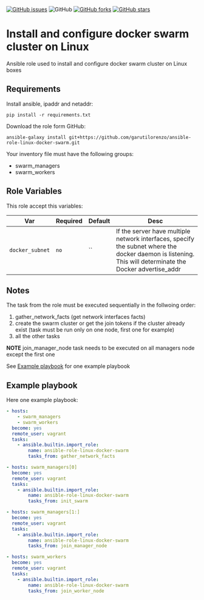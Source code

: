 [![GitHub issues](https://img.shields.io/github/issues/garutilorenzo/ansible-role-linux-docker-swarm)](https://github.com/garutilorenzo/ansible-role-linux-docker-swarm/issues)
![GitHub](https://img.shields.io/github/license/garutilorenzo/ansible-role-linux-docker-swarm)
[![GitHub forks](https://img.shields.io/github/forks/garutilorenzo/ansible-role-linux-docker-swarm)](https://github.com/garutilorenzo/ansible-role-linux-docker-swarm/network)
[![GitHub stars](https://img.shields.io/github/stars/garutilorenzo/ansible-role-linux-docker-swarm)](https://github.com/garutilorenzo/ansible-role-linux-docker-swarm/stargazers)

# Install and configure docker swarm cluster on Linux

Ansible role used to install and configure docker swarm cluster on Linux boxes

## Requirements

Install ansible, ipaddr and netaddr:

```
pip install -r requirements.txt
```

Download the role form GitHub:

```
ansible-galaxy install git+https://github.com/garutilorenzo/ansible-role-linux-docker-swarm.git
```

Your inventory file must have the following groups:

* swarm_managers
* swarm_workers

## Role Variables

This role accept this variables:

| Var   | Required |  Default | Desc |
| ------- | ------- | ----------- |  ----------- |
| `docker_subnet`       | `no`       | ``       | If the server have multiple network interfaces, specify the subnet where the docker daemon is listening. This will determinate the Docker advertise_addr  |

## Notes

The task from the role must be executed sequentially in the follwoing order:

1. gather_network_facts (get network interfaces facts)
2. create the swarm cluster or get the join tokens if the cluster already exist (task must be run only on one node, first one for example)
3. all the other tasks

**NOTE** join_manager_node task needs to be executed on all managers node except the first one

See [Example playbook](#example-playbook) for one example playbook

## Example playbook

Here one example playbook:

```yaml
- hosts: 
    - swarm_managers
    - swarm_workers
  become: yes
  remote_user: vagrant
  tasks:
    - ansible.builtin.import_role:
        name: ansible-role-linux-docker-swarm
        tasks_from: gather_network_facts

- hosts: swarm_managers[0]
  become: yes
  remote_user: vagrant
  tasks:
    - ansible.builtin.import_role:
        name: ansible-role-linux-docker-swarm
        tasks_from: init_swarm

- hosts: swarm_managers[1:]
  become: yes
  remote_user: vagrant
  tasks:
    - ansible.builtin.import_role:
        name: ansible-role-linux-docker-swarm
        tasks_from: join_manager_node

- hosts: swarm_workers
  become: yes
  remote_user: vagrant
  tasks:
    - ansible.builtin.import_role:
        name: ansible-role-linux-docker-swarm
        tasks_from: join_worker_node
```
